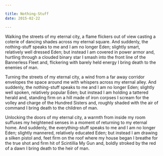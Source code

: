 ```yaml
---

title: Nothing-Stuff
date: 2015-02-22

---
```


Walking the streets of my eternal city,
a flame flickers out of view casting a coterie of dancing
shades across my eternal square. And suddenly, the nothing-stuff
speaks to me and I am no longer Eden; slightly smart, relatively well dressed
Eden; but instead I am covered in power armor and,
hurtling through a clouded binary star I
smash into the front line of the Bannerless Fleet and,
flickering with barely held energy I
bring death to the enemies of man.

Turning the streets of my eternal city,
a wind from a far away corridor envelopes the space around me
with whispers across my eternal alley. And suddenly, the nothing-stuff
speaks to me and I am no longer Eden; slightly well spoken, relatively popular
Eden; but instead I am holding a tattered herald and,
standing firm on a hill made of iron corpses I
scream for the volley and charge of the Hundred Sisters and,
roughly shaded with the air of command I
bring death to the children of man.

Unlocking the doors of my eternal city,
a warmth from inside my room suffuses my heightened senses
in a moment of returning to my eternal home. And suddenly, the everything-stuff
speaks to me and I am no longer Eden; slightly mannered, relatively educated
Eden; but instead I am drawing a silken pistol and,
feet firm on the roof where my house began I
breathe for the true shot and firm hit of Scintillia My Gun and,
boldly stroked by the red of a dawn I
bring death to the heir of man.